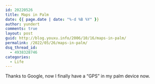 ```yaml
---
id: 20220526
title: Maps in Palm
date: {{ page.date | date: "%-d %B %Y" }}
author: yundert
comments: true
layout: post
guid: http://blog.youxu.info/2006/10/16/maps-in-palm/
permalink: /2022/05/26/maps-in-palm/
dsq_thread_id:
  - 4938328746
categories:
  - Life
---
```

Thanks to Google, now I finally have a &#8220;GPS&#8221; in my palm device now.